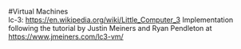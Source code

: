 #Virtual Machines\
lc-3: 
    https://en.wikipedia.org/wiki/Little_Computer_3
    Implementation following the tutorial by Justin Meiners and Ryan Pendleton at https://www.jmeiners.com/lc3-vm/

